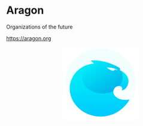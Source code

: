 # Aragon
Organizations of the future

https://aragon.org

<p align='center'>
    <img src='aragon.png' alt='screenshot' />
</p>
